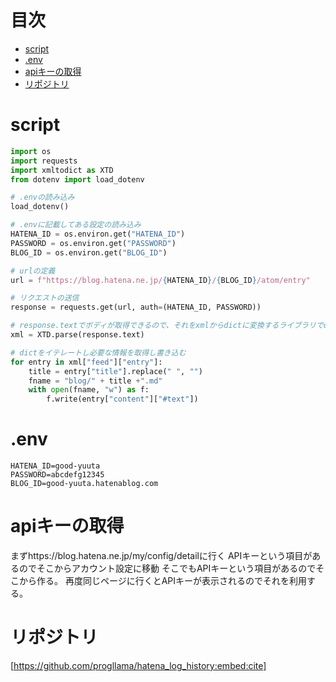 # 目次
- [script](#script)
- [.env](#.env)
- [apiキーの取得](#apiキーの取得)
- [リポジトリ](#リポジトリ)

# script
```hatena_client.py
import os
import requests
import xmltodict as XTD
from dotenv import load_dotenv

# .envの読み込み
load_dotenv()

# .envに記載してある設定の読み込み
HATENA_ID = os.environ.get("HATENA_ID")
PASSWORD = os.environ.get("PASSWORD")
BLOG_ID = os.environ.get("BLOG_ID")

# urlの定義
url = f"https://blog.hatena.ne.jp/{HATENA_ID}/{BLOG_ID}/atom/entry"

# リクエストの送信
response = requests.get(url, auth=(HATENA_ID, PASSWORD))

# response.textでボディが取得できるので、それをxmlからdictに変換するライブラリでdictに変換
xml = XTD.parse(response.text)

# dictをイテレートし必要な情報を取得し書き込む
for entry in xml["feed"]["entry"]:
    title = entry["title"].replace(" ", "")
    fname = "blog/" + title +".md"
    with open(fname, "w") as f:
        f.write(entry["content"]["#text"])
```

# .env
```
HATENA_ID=good-yuuta
PASSWORD=abcdefg12345
BLOG_ID=good-yuuta.hatenablog.com
```

# apiキーの取得

まずhttps://blog.hatena.ne.jp/my/config/detailに行く
APIキーという項目があるのでそこからアカウント設定に移動
そこでもAPIキーという項目があるのでそこから作る。
再度同じページに行くとAPIキーが表示されるのでそれを利用する。

# リポジトリ

[https://github.com/progllama/hatena_log_history:embed:cite]